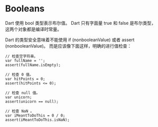 # Booleans

Dart 使用 bool 类型表示布尔值。 Dart 只有字面量 true 和 false 是布尔类型， 这两个对象都是编译时常量。

Dart 的类型安全意味着不能使用 if (nonbooleanValue) 或者 assert (nonbooleanValue)。 而是应该像下面这样，明确的进行值检查：

```
// 检查空字符串。
var fullName = '';
assert(fullName.isEmpty);

// 检查 0 值。
var hitPoints = 0;
assert(hitPoints <= 0);

// 检查 null 值。
var unicorn;
assert(unicorn == null);

// 检查 NaN 。
var iMeantToDoThis = 0 / 0;
assert(iMeantToDoThis.isNaN);
```
